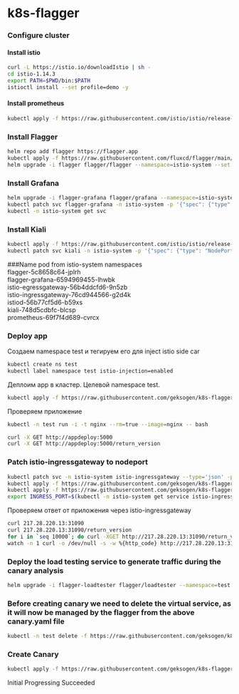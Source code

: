 # k8s-flagger

### Configure cluster
#### Install istio
```BASH
curl -L https://istio.io/downloadIstio | sh -
cd istio-1.14.3
export PATH=$PWD/bin:$PATH
istioctl install --set profile=demo -y
```
#### Install prometheus
```BASH
kubectl apply -f https://raw.githubusercontent.com/istio/istio/release-1.10/samples/addons/prometheus.yaml
```
### Install Flagger
```BASH
helm repo add flagger https://flagger.app
kubectl apply -f https://raw.githubusercontent.com/fluxcd/flagger/main/artifacts/flagger/crd.yaml
helm upgrade -i flagger flagger/flagger --namespace=istio-system --set crd.create=false --set meshProvider=istio --set metricsServer=http://prometheus:9090
```
### Install Grafana
```BASH
helm upgrade -i flagger-grafana flagger/grafana --namespace=istio-system --set url=http://prometheus.istio-system:9090 --set user=admin --set password=change-me
kubectl patch svc flagger-grafana -n istio-system -p '{"spec": {"type": "NodePort"}}'
kubectl -n istio-system get svc
```
### Install Kiali
```BASH
kubectl apply -f https://raw.githubusercontent.com/istio/istio/release-1.14/samples/addons/kiali.yaml
kubectl patch svc kiali -n istio-system -p '{"spec": {"type": "NodePort"}}'
```
###Name pod from istio-system namespaces                                    
flagger-5c8658c64-jplrh                 
flagger-grafana-6594969455-lhwbk        
istio-egressgateway-56b4ddcfd6-9n5zb    
istio-ingressgateway-76cd944566-g2d4k   
istiod-56b77cf5d6-b59xs                 
kiali-748d5cdbfc-blcsp                  
prometheus-69f7f4d689-cvrcx             

### Deploy app
Создаем namespace test и тегируем его для inject istio side car
```BASH
kubectl create ns test
kubectl label namespace test istio-injection=enabled
```
Деплоим app в кластер. Целевой namespace test.
```BASH
kubectl apply -f https://raw.githubusercontent.com/geksogen/k8s-flagger/master/k8s_cluster/deployment.yaml
```
Проверяем приложение
```BASH
kubectl -n test run -i -t nginx --rm=true --image=nginx -- bash
```
```BASH
curl -X GET http://appdeploy:5000
curl -X GET http://appdeploy:5000/return_version
```

### Patch istio-ingressgateway to nodeport
```BASH
kubectl patch svc -n istio-system istio-ingressgateway --type='json' -p '[{"op":"replace","path":"/spec/type","value":"NodePort"}]'
kubectl apply -f https://raw.githubusercontent.com/geksogen/k8s-flagger/master/k8s_cluster/gateway.yaml
kubectl apply -f https://raw.githubusercontent.com/geksogen/k8s-flagger/master/k8s_cluster/virtualservice.yaml
export INGRESS_PORT=$(kubectl -n istio-system get service istio-ingressgateway -o jsonpath='{.spec.ports[?(@.name=="http2")].nodePort}') && echo $INGRESS_PORT
```
Проверяем ответ от приложения через istio-ingressgateway
```BASH
curl 217.28.220.13:31090
curl 217.28.220.13:31090/return_version
for i in `seq 10000`; do curl -XGET http://217.28.220.13:31090/return_version;\n; sleep 0.1; done
watch -n 1 curl -o /dev/null -s -w %{http_code} http://217.28.220.13:31090/return_version
```
### Deploy the load testing service to generate traffic during the canary analysis
```BASH
helm upgrade -i flagger-loadtester flagger/loadtester --namespace=test
```
### Before creating canary we need to delete the virtual service, as it will now be managed by the flagger from the above canary.yaml file
```BASH
kubectl -n test delete -f https://raw.githubusercontent.com/geksogen/k8s-flagger/master/k8s_cluster/virtualservice.yaml
```
### Create Canary
```BASH
kubectl apply -f https://raw.githubusercontent.com/geksogen/k8s-flagger/master/k8s_cluster/canary.yaml
```

Initial
Progressing
Succeeded
